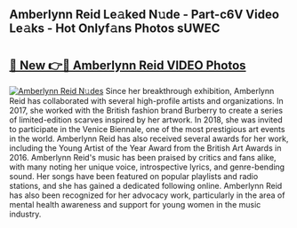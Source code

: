 ## Amberlynn Reid Le𝚊ked N𝚞de - Part-c6V Video Le𝚊ks - Hot Onlyf𝚊ns Photos sUWEC

# <h2><a href="http://ab4769.deff.icu/?id=Amberlynn+Reid">🔗 New 👉🔴 Amberlynn Reid VIDEO Photos</a></h2>

[![Amberlynn Reid N𝚞des](https://i.imgur.com/rIISA9y.gif)](http://ab4769.deff.icu/?id=Amberlynn+Reid)
Since her breakthrough exhibition, Amberlynn Reid has collaborated with several high-profile artists and organizations. In 2017, she worked with the British fashion brand Burberry to create a series of limited-edition scarves inspired by her artwork. In 2018, she was invited to participate in the Venice Biennale, one of the most prestigious art events in the world. Amberlynn Reid has also received several awards for her work, including the Young Artist of the Year Award from the British Art Awards in 2016. Amberlynn Reid's music has been praised by critics and fans alike, with many noting her unique voice, introspective lyrics, and genre-bending sound. Her songs have been featured on popular playlists and radio stations, and she has gained a dedicated following online. Amberlynn Reid has also been recognized for her advocacy work, particularly in the area of mental health awareness and support for young women in the music industry.
